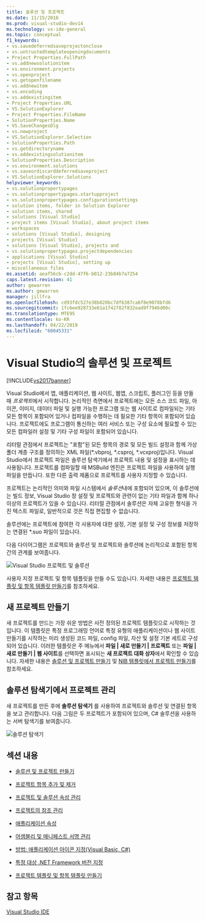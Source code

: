 ```yaml
---
title: 솔루션 및 프로젝트
ms.date: 11/15/2016
ms.prod: visual-studio-dev14
ms.technology: vs-ide-general
ms.topic: conceptual
f1_keywords:
- vs.savedeferredsaveprojectonclose
- vs.untrustedtemplateopeningdocuments
- Project Properties.FullPath
- vs.addnewsolutionitem
- vs.environment.projects
- vs.openproject
- vs.getopenfilename
- vs.addnewitem
- vs.encoding
- vs.addexistingitem
- Project Properties.URL
- VS.SolutionExplorer
- Project Properties.FileName
- SolutionProperties.Name
- VS.SaveChangesDlg
- vs.newproject
- VS.SolutionExplorer.Selection
- SolutionProperties.Path
- vs.getdirectoryname
- vs.addexistingsolutionitem
- SolutionProperties.Description
- vs.environment.solutions
- vs.saveordiscarddeferredsaveproject
- VS.SolutionExplorer.Solutions
helpviewer_keywords:
- vs.solutionpropertypages
- vs.solutionpropertypages.startupproject
- vs.solutionpropertypages.configurationsettings
- solution items, folder in Solution Explorer
- solution items, shared
- solutions [Visual Studio]
- project items [Visual Studio], about project items
- workspaces
- solutions [Visual Studio], designing
- projects [Visual Studio]
- solutions [Visual Studio], projects and
- vs.solutionpropertypages.projectdependencies
- applications [Visual Studio]
- projects [Visual Studio], setting up
- miscellaneous files
ms.assetid: aeaf56cb-c2dd-47f6-b012-23b84b7a7254
caps.latest.revision: 41
author: gewarren
ms.author: gewarren
manager: jillfra
ms.openlocfilehash: cd93fdc527e38b820bc7df6387ca6f8e9078bfd6
ms.sourcegitcommit: 1fc6ee928733e61a1f42782f832ead9f7946d00c
ms.translationtype: MTE95
ms.contentlocale: ko-KR
ms.lasthandoff: 04/22/2019
ms.locfileid: "60045331"
---
```

# <a name="solutions-and-projects-in-visual-studio"></a>Visual Studio의 솔루션 및 프로젝트
[!INCLUDE[vs2017banner](../includes/vs2017banner.md)]

Visual Studio에서 앱, 애플리케이션, 웹 사이트, 웹앱, 스크립트, 플러그인 등을 만들 때 *프로젝트*에서 시작합니다. 논리적인 측면에서 프로젝트에는 모든 소스 코드 파일, 아이콘, 이미지, 데이터 파일 및 실행 가능한 프로그램 또는 웹 사이트로 컴파일되는 기타 모든 항목이 포함되어 있거나 컴파일을 수행하는 데 필요한 기타 항목이 포함되어 있습니다.  프로젝트에도 프로그램이 통신하는 여러 서비스 또는 구성 요소에 필요할 수 있는 모든 컴파일러 설정 및 기타 구성 파일이 포함되어 있습니다.

 리터럴 관점에서 프로젝트는 "포함"된 모든 항목의 경로 및 모든 빌드 설정과 함께 가상 폴더 계층 구조를 정의하는 XML 파일(*.vbproj, \*.csproj, \*.vcxproj)입니다. Visual Studio에서 프로젝트 파일은 솔루션 탐색기에서 프로젝트 내용 및 설정을 표시하는 데 사용됩니다. 프로젝트를 컴파일할 때 MSBuild 엔진은 프로젝트 파일을 사용하여 실행 파일을 만듭니다. 또한 다른 출력 제품으로 프로젝트를 사용자 지정할 수 있습니다.

 프로젝트는 논리적인 의미와 파일 시스템에서 *솔루션*내에 포함되어 있으며, 이 솔루션에는 빌드 정보, Visual Studio 창 설정 및 프로젝트와 관련이 없는 기타 파일과 함께 하나 이상의 프로젝트가 있을 수 있습니다. 리터럴 관점에서 솔루션은 자체 고유한 형식을 가진 텍스트 파일로, 일반적으로 것은 직접 편집할 수 없습니다.

 솔루션에는 프로젝트에 참여한 각 사용자에 대한 설정, 기본 설정 및 구성 정보를 저장하는 연결된 *.suo 파일이 있습니다.

 다음 다이어그램은 프로젝트와 솔루션 및 프로젝트와 솔루션에 논리적으로 포함된 항목 간의 관계를 보여줍니다.

 ![Visual Studio 프로젝트 및 솔루션](../ide/media/vs2015-project-diagram.png "vs2015_project_diagram")

 사용자 지정 프로젝트 및 항목 템플릿을 만들 수도 있습니다. 자세한 내용은 [프로젝트 템플릿 및 항목 템플릿 만들기](../ide/creating-project-and-item-templates.md)를 참조하세요.

## <a name="creating-new-projects"></a>새 프로젝트 만들기
 새 프로젝트를 만드는 가장 쉬운 방법은 사전 정의된 프로젝트 템플릿으로 시작하는 것입니다. 이 템플릿은 특정 프로그래밍 언어로 특정 유형의 애플리케이션이나 웹 사이트 만들기를 시작하는 미리 생성된 코드 파일, config 파일, 자산 및 설정 기본 세트로 구성되어 있습니다. 이러한 템플릿은 주 메뉴에서 **파일 &#124; 새로 만들기 &#124; 프로젝트** 또는 **파일 &#124; 새로 만들기 &#124; 웹 사이트**를 선택하면 표시되는 **새 프로젝트 대화 상자**에서 확인할 수 있습니다. 자세한 내용은 [솔루션 및 프로젝트 만들기](../ide/creating-solutions-and-projects.md) 및 [NIB 템플릿에서 프로젝트 만들기](http://msdn.microsoft.com/7c36d86a-6b79-4480-8228-0f925f1204b2)를 참조하세요.

## <a name="managing-projects-in-solution-explorer"></a>솔루션 탐색기에서 프로젝트 관리
 새 프로젝트를 만든 후에 **솔루션 탐색기** 를 사용하여 프로젝트와 솔루션 및 연결된 항목을 보고 관리합니다. 다음 그림은 두 프로젝트가 포함되어 있으며, C# 솔루션을 사용하는 서버 탐색기를 보여줍니다.

 ![솔루션 탐색기](../ide/media/vs2015-solution-explorer.png "vs2015_solution_explorer")

## <a name="in-this-section"></a>섹션 내용

- [솔루션 및 프로젝트 만들기](../ide/creating-solutions-and-projects.md)

- [프로젝트 항목 추가 및 제거](../ide/adding-and-removing-project-items.md)

- [프로젝트 및 솔루션 속성 관리](../ide/managing-project-and-solution-properties.md)

- [프로젝트의 참조 관리](../ide/managing-references-in-a-project.md)

- [애플리케이션 속성](../ide/application-properties.md)

- [어셈블리 및 매니페스트 서명 관리](../ide/managing-assembly-and-manifest-signing.md)

- [방법: 애플리케이션 아이콘 지정(Visual Basic, C#)](../ide/how-to-specify-an-application-icon-visual-basic-csharp.md)

- [특정 대상 .NET Framework 버전 지정](../ide/targeting-a-specific-dotnet-framework-version.md)

- [프로젝트 템플릿 및 항목 템플릿 만들기](../ide/creating-project-and-item-templates.md)

## <a name="see-also"></a>참고 항목
 [Visual Studio IDE](../ide/visual-studio-ide.md)
